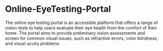 # Online-EyeTesting-Portal
The online eye testing portal is an accessible platform that offers a range of vision tests to help users evaluate their eye health from the comfort of their home. The portal aims to provide preliminary vision assessments and screen for common visual issues, such as refractive errors, color blindness, and visual acuity problems
